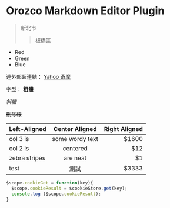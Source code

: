 # Orozco Markdown Editor Plugin

> 新北市
>>板橋區

*   Red
*   Green
*   Blue


連外部超連結：
[Yahoo 奇摩](http://tw.yahoo.com)


字型：
**粗體**

*斜體*

~~刪除線~~

| Left-Aligned  | Center Aligned  | Right Aligned |
| :------------ |:---------------:| -----:|
| col 3 is      | some wordy text | $1600 |
| col 2 is      | centered        |   $12 |
| zebra stripes | are neat        |    $1 |
| test | 測試        |    $3333 |


```js
$scope.cookieGet = function(key){
  $scope.cookieResult = $cookieStore.get(key);
  console.log ($scope.cookieResult);
}
```
